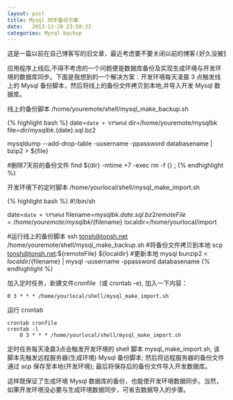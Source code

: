 ```yaml
---
layout: post
title: Mysql 同步备份方案
date:   2013-11-28 23:50:33
categories: Mysql backup
---
```


<pre class="reference">
这是一篇以前在自己博客写的旧文章，最近考虑要不要关闭以前的博客(好久没被更新过了 >_<)。 所以挑了一篇想留下的搬过来。
</pre>

应用程序上线后,不得不考虑的一个问题便是数据库备份及实现生成环境与开发环境的数据库同步。下面是我想到的一个解决方案：开发环境每天凌晨 3 点触发线上的 Mysql 备份脚本，然后将线上的备份文件拷贝到本地,并导入开发 Mysql 数据库。

线上的备份脚本 /home/youremote/shell/mysql\_make\_backup.sh

{% highlight bash %}
date=`date + %Y%m%d`
dir=/home/youremote/mysqlbk
file=${dir}/mysqlbk.${date}.sql.bz2
 
mysqldump --add-drop-table -uusername -ppassword databasename | bzip2 > ${file}
 
#删除7天前的备份文件
find ${dir} -mtime +7 -exec rm -f {} \;
{% endhighlight %}

开发环境下的定时脚本 /home/yourlocal/shell/mysql\_make\_import.sh

{% highlight bash %}
#!/bin/sh
 
date=`date + %Y%m%d`
filename=mysqlbk.${date}.sql.bz2
remoteFile=/home/youremote/mysqlbk/${filename}
localdir=/home/yourlocal/import
 
#运行线上的备份脚本
ssh tonsh@tonsh.net /home/youremote/shell/mysql_make_backup.sh
#将备份文件拷贝到本地
scp tonsh@tonsh.net:${remoteFile} ${localdir}
#更新本地 mysql
bunzip2 < ${localdir}/${filename} | mysql -uusername -ppassword databasename
{% endhighlight %}

加入定时任务，新建文件cronfile（或 crontab -e), 加入一下内容：

```
0 3 * * * /home/yourlocal/shell/mysql_make_import.sh
```

运行 crontab

```
crontab cronfile
crontab -l
    0 3 * * * /home/yourlocal/shell/mysql_make_import.sh
```

定时任务每天凌晨3点会触发开发环境的 shell 脚本 mysql\_make\_import.sh, 该脚本先触发远程服务器(生成环境) Mysql 备份脚本; 然后将远程服务器的备份文件通过 scp 保存至本地(开发环境); 最后将保存后的备份文件导入开发数据库。

这样既保证了生成环境 Mysql 数据库的备份，也能使开发环境数据同步。当然，如果开发环境没必要与生成环境数据同步，可省去数据导入的步骤。
